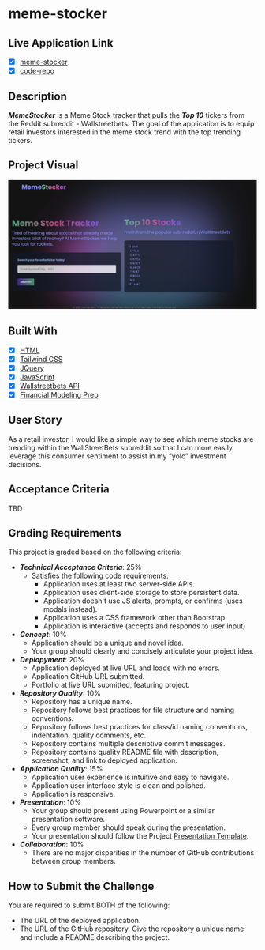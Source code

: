 # meme-stocker

## Live Application Link
* [x] [meme-stocker](https://tringuyen1086.github.io/meme-stocker/)
* [x] [code-repo](https://github.com/tringuyen1086/meme-stocker.git)

## Description

___MemeStocker___ is a Meme Stock tracker that pulls the ___Top 10___ tickers from the Reddit subreddit - Wallstreetbets. The goal of the application is to equip retail investors interested in the meme stock trend with the top trending tickers.

## Project Visual

<a href="https://tringuyen1086.github.io/meme-stocker/"><img width="728" src="./assets/images/mockup-wip.png" alt="Mock-Up"></a>

## Built With
* [x] [HTML](https://developer.mozilla.org/en-US/docs/Web/HTML)
* [x] [Tailwind CSS](https://tailwindcss.com/)
* [x] [JQuery](https://jquery.com/)
* [x] [JavaScript](https://www.javascript.com/)
* [x] [Wallstreetbets API](https://tradestie.com/apps/reddit/api/)
* [x] [Financial Modeling Prep](https://site.financialmodelingprep.com/)

## User Story

As a retail investor, I would like a simple way to see which meme stocks are trending within the WallStreetBets subreddit so that I can more easily leverage this consumer sentiment to assist in my “yolo” investment decisions.

## Acceptance Criteria

TBD

## Grading Requirements

This project is graded based on the following criteria:

* ___Technical Acceptance Criteria___: 25%
    * Satisfies the following code requirements:
        * Application uses at least two server-side APIs.
        * Application uses client-side storage to store persistent data.
        * Application doesn't use JS alerts, prompts, or confirms (uses modals instead).
        * Application uses a CSS framework other than Bootstrap.
        * Application is interactive (accepts and responds to user input)
* ___Concept___: 10%
    * Application should be a unique and novel idea.
    * Your group should clearly and concisely articulate your project idea.
* ___Deplopyment___: 20%
    * Application deployed at live URL and loads with no errors.
    * Application GitHub URL submitted.
    * Portfolio at live URL submitted, featuring project.
* ___Repository Quality___: 10%
    * Repository has a unique name.
    * Repository follows best practices for file structure and naming conventions.
    * Repository follows best practices for class/id naming conventions, indentation, quality comments, etc.
    * Repository contains multiple descriptive commit messages.
    * Repository contains quality README file with description, screenshot, and link to deployed application.
* ___Application Quality___: 15%
    * Application user experience is intuitive and easy to navigate.
    * Application user interface style is clean and polished.
    * Application is responsive.
* ___Presentation___: 10%
    * Your group should present using Powerpoint or a similar presentation software.
    * Every group member should speak during the presentation.
    * Your presentation should follow the Project [Presentation Template](https://docs.google.com/presentation/d/10QaO9KH8HtUXj__81ve0SZcpO5DbMbqqQr4iPpbwKks/edit#slide=id.p).
* ___Collaboration___: 10%
    * There are no major disparities in the number of GitHub contributions between group members.

## How to Submit the Challenge

You are required to submit BOTH of the following:
* The URL of the deployed application.
* The URL of the GitHub repository. Give the repository a unique name and include a README describing the project.